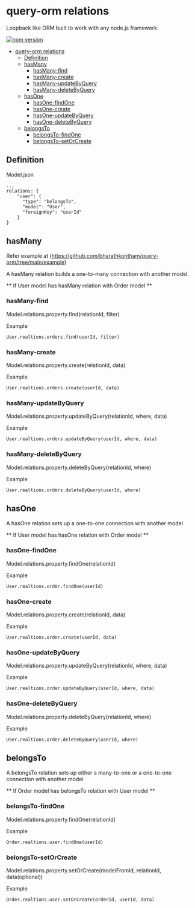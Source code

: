 # query-orm relations

Loopback like ORM built to work with any node.js framework.

[![npm version](https://badge.fury.io/js/query-orm.svg)](https://www.npmjs.com/package/query-orm)

- [query-orm relations](#query-orm-relations)
  - [Definition](#definition)
  - [hasMany](#hasmany)
    - [hasMany-find](#hasmany-find)
    - [hasMany-create](#hasmany-create)
    - [hasMany-updateByQuery](#hasmany-updatebyquery)
    - [hasMany-deleteByQuery](#hasmany-deletebyquery)
  - [hasOne](#hasone)
    - [hasOne-findOne](#hasone-findone)
    - [hasOne-create](#hasone-create)
    - [hasOne-updateByQuery](#hasone-updatebyquery)
    - [hasOne-deleteByQuery](#hasone-deletebyquery)
  - [belongsTo](#belongsto)
    - [belongsTo-findOne](#belongsto-findone)
    - [belongsTo-setOrCreate](#belongsto-setorcreate)

## Definition

Model.json
```
...
relations: {
    "user": {
      "type": "belongsTo",
      "model": "User",
      "foreignKey": "userId"
    }
}
```
## hasMany

Refer example at (https://github.com/bharathkontham/query-orm/tree/main/example)

A hasMany relation builds a one-to-many connection with another model.

** If User model has hasMany relation with Order model **

### hasMany-find

Model.relations.property.find(relationId, filter)

Example
```
User.realtions.orders.find(userId, filter)
```

### hasMany-create

Model.relations.property.create(relationId, data)

Example
```
User.realtions.orders.create(userId, data)
```

### hasMany-updateByQuery

Model.relations.property.updateByQuery(relationId, where, data)

Example
```
User.realtions.orders.updateByQuery(userId, where, data)
```

### hasMany-deleteByQuery

Model.relations.property.deleteByQuery(relationId, where)

Example
```
User.realtions.orders.deleteByQuery(userId, where)
```


## hasOne

A hasOne relation sets up a one-to-one connection with another model

** If User model has hasOne relation with Order model **

### hasOne-findOne

Model.relations.property.findOne(relationId)

Example
```
User.realtions.order.findOne(userId)
```

### hasOne-create

Model.relations.property.create(relationId, data)

Example
```
User.realtions.order.create(userId, data)
```

### hasOne-updateByQuery

Model.relations.property.updateByQuery(relationId, where, data)

Example
```
User.realtions.order.updateByQuery(userId, where, data)
```

### hasOne-deleteByQuery

Model.relations.property.deleteByQuery(relationId, where)

Example
```
User.realtions.order.deleteByQuery(userId, where)
```

## belongsTo

A belongsTo relation sets up either a many-to-one or a one-to-one connection with another model

** If Order model has belongsTo relation with User model **

### belongsTo-findOne

Model.relations.property.findOne(relationId)

Example
```
Order.realtions.user.findOne(userId)
```

### belongsTo-setOrCreate

Model.relations.property.setOrCreate(modelFromId, relationId, data(optional))

Example
```
Order.realtions.user.setOrCreate(orderId, userId, data)
```
